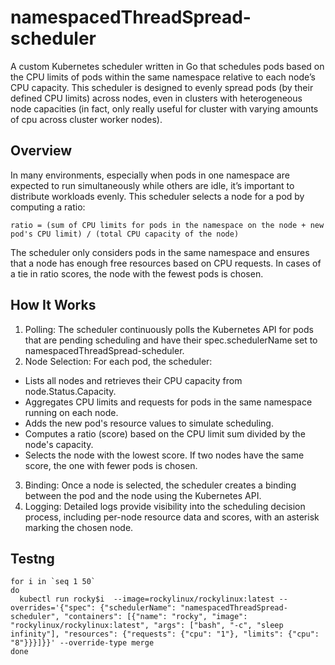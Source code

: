 # namespacedThreadSpread-scheduler
A custom Kubernetes scheduler written in Go that schedules pods based on the CPU limits of pods within the same namespace relative to each node’s CPU capacity. This scheduler is designed to evenly spread pods (by their defined CPU limits) across nodes, even in clusters with heterogeneous node capacities (in fact, only really useful for cluster with varying amounts of cpu across cluster worker nodes).

## Overview
In many environments, especially when pods in one namespace are expected to run simultaneously while others are idle, it’s important to distribute workloads evenly. This scheduler selects a node for a pod by computing a ratio:

```
ratio = (sum of CPU limits for pods in the namespace on the node + new pod's CPU limit) / (total CPU capacity of the node)
```

The scheduler only considers pods in the same namespace and ensures that a node has enough free resources based on CPU requests. In cases of a tie in ratio scores, the node with the fewest pods is chosen.

## How It Works

 1. Polling:
The scheduler continuously polls the Kubernetes API for pods that are pending scheduling and have their spec.schedulerName set to namespacedThreadSpread-scheduler.
 2. Node Selection:
For each pod, the scheduler:
   * Lists all nodes and retrieves their CPU capacity from node.Status.Capacity.
   * Aggregates CPU limits and requests for pods in the same namespace running on each node.
   * Adds the new pod's resource values to simulate scheduling.
   * Computes a ratio (score) based on the CPU limit sum divided by the node's capacity.
   * Selects the node with the lowest score. If two nodes have the same score, the one with fewer pods is chosen.
3. Binding:
Once a node is selected, the scheduler creates a binding between the pod and the node using the Kubernetes API.
 4. Logging:
Detailed logs provide visibility into the scheduling decision process, including per-node resource data and scores, with an asterisk marking the chosen node.

## Testng

```
for i in `seq 1 50`
do 
  kubectl run rocky$i  --image=rockylinux/rockylinux:latest --overrides='{"spec": {"schedulerName": "namespacedThreadSpread-scheduler", "containers": [{"name": "rocky", "image": "rockylinux/rockylinux:latest", "args": ["bash", "-c", "sleep infinity"], "resources": {"requests": {"cpu": "1"}, "limits": {"cpu": "8"}}}]}}' --override-type merge
done 
```

